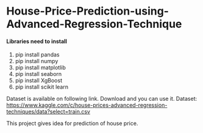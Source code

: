 # House-Price-Prediction-using-Advanced-Regression-Technique

#### Libraries need to install
1. pip install pandas
2. pip install numpy
3. pip install matplotlib
4. pip install seaborn
5. pip install XgBoost
6. pip install scikit learn

Dataset is available on following link. Download and you can use it.
Dataset: https://www.kaggle.com/c/house-prices-advanced-regression-techniques/data?select=train.csv

This project gives idea for prediction of house price.
